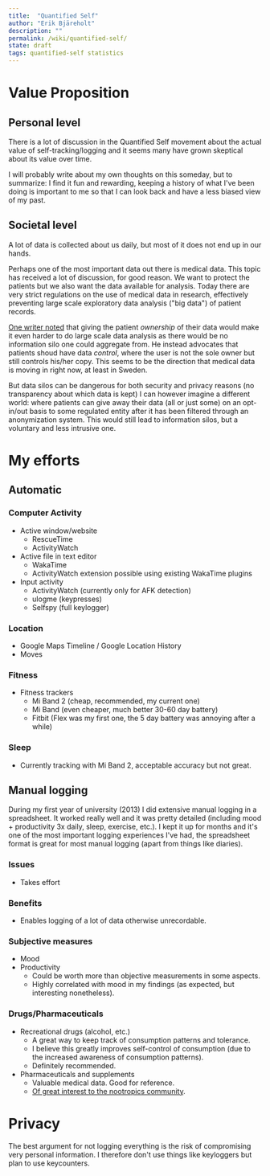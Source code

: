 ```yaml
---
title:  "Quantified Self"
author: "Erik Bjäreholt"
description: ""
permalink: /wiki/quantified-self/
state: draft
tags: quantified-self statistics
---
```


<!-- TODO: I probably have an Evernote about this that I should incorporate details from -->
<!-- TODO: Affiliate links (Amazon, RescueTime, etc)  -->

# Value Proposition

## Personal level

There is a lot of discussion in the Quantified Self movement about the actual value of self-tracking/logging and it seems many have grown skeptical about its value over time.

I will probably write about my own thoughts on this someday, but to summarize: I find it fun and rewarding, keeping a history of what I've been doing is important to me so that I can look back and have a less biased view of my past.

## Societal level

A lot of data is collected about us daily, but most of it does not end up in our hands.

Perhaps one of the most important data out there is medical data. This topic has received a lot of discussion, for good reason. 
We want to protect the patients but we also want the data available for analysis. Today there are very strict regulations on the
use of medical data in research, effectively preventing large scale exploratory data analysis ("big data") of patient records.

[One writer noted](https://tincture.io/ownership-vs-control-of-your-health-ace1c8065a2f) that giving the patient *ownership* of their data would make it even harder to do 
large scale data analysis as there would be no information silo one could aggregate from.
He instead advocates that patients shoud have data *control*, where the user is not the sole owner but still controls his/her copy. This seems to be the direction that medical data is moving in right now, at least in Sweden.

But data silos can be dangerous for both security and privacy reasons (no transparency about which data is kept)
I can however imagine a different world: where patients can give away their data (all or just some) on an opt-in/out basis to some regulated entity after it has been filtered through an anonymization system. 
This would still lead to information silos, but a voluntary and less intrusive one.

# My efforts

## Automatic

### Computer Activity

 - Active window/website
   - RescueTime 
   - ActivityWatch
 - Active file in text editor
   - WakaTime
   - ActivityWatch extension possible using existing WakaTime plugins
 - Input activity
   - ActivityWatch (currently only for AFK detection) 
   - ulogme (keypresses) 
   - Selfspy (full keylogger) 

<!-- TODO: Refer to feature comparison in the ActivityWatch README. -->

### Location

 - Google Maps Timeline / Google Location History
 - Moves

### Fitness

 - Fitness trackers
   - Mi Band 2 (cheap, recommended, my current one) 
   - Mi Band (even cheaper, much better 30-60 day battery)
   - Fitbit (Flex was my first one, the 5 day battery was annoying after a while) 

### Sleep

 - Currently tracking with Mi Band 2, acceptable accuracy but not great.


## Manual logging

During my first year of university (2013) I did extensive manual logging in a spreadsheet. It worked really well and it was pretty detailed (including mood + productivity 3x daily, sleep, exercise, etc.). I kept it up for months and it's one of the most important logging experiences I've had, the spreadsheet format is great for most manual logging (apart from things like diaries).

### Issues

 - Takes effort

### Benefits

 - Enables logging of a lot of data otherwise unrecordable. 

### Subjective measures

 - Mood
 - Productivity
   - Could be worth more than objective measurements in some aspects.
   - Highly correlated with mood in my findings (as expected, but interesting nonetheless). 

### Drugs/Pharmaceuticals

 - Recreational drugs (alcohol, etc.)
   - A great way to keep track of consumption patterns and tolerance. 
   - I believe this greatly improves self-control of consumption (due to the increased awareness of consumption patterns).
   - Definitely recommended.
 - Pharmaceuticals and supplements
   - Valuable medical data. Good for reference. 
   - [Of great interest to the nootropics community](https://www.reddit.com/r/StackAdvice/comments/6q8ni8/tracking_supplement_usage_and_productivity/).


# Privacy

The best argument for not logging everything is the risk of compromising very personal information. I therefore don't use things like keyloggers but plan to use keycounters. 

